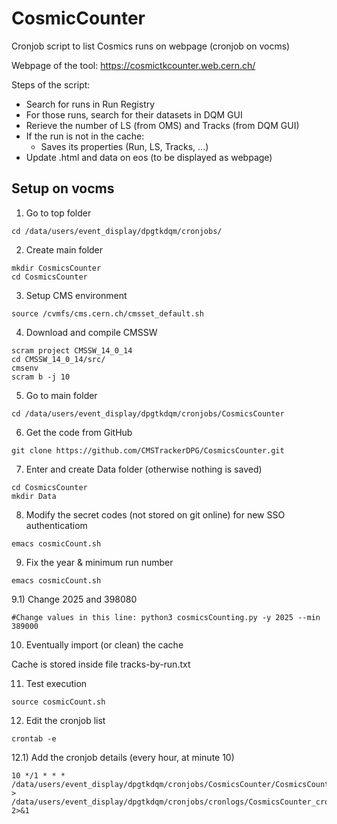 # CosmicCounter
Cronjob script to list Cosmics runs on webpage (cronjob on vocms)

Webpage of the tool: https://cosmictkcounter.web.cern.ch/

Steps of the script:
- Search for runs in Run Registry 
- For those runs, search for their datasets in DQM GUI
- Rerieve the number of LS (from OMS) and Tracks (from DQM GUI)
- If the run is not in the cache:
  - Saves its properties (Run, LS, Tracks, ...)
- Update .html and data on eos (to be displayed as webpage)


## Setup on vocms

1) Go to top folder 
```
cd /data/users/event_display/dpgtkdqm/cronjobs/ 
```

2) Create main folder 
```
mkdir CosmicsCounter 
cd CosmicsCounter
``` 

3) Setup CMS environment 
```
source /cvmfs/cms.cern.ch/cmsset_default.sh 
```
 
4) Download and compile CMSSW 
```
scram project CMSSW_14_0_14 
cd CMSSW_14_0_14/src/ 
cmsenv 
scram b -j 10 
``` 

5) Go to main folder 
```
cd /data/users/event_display/dpgtkdqm/cronjobs/CosmicsCounter
```
 
6) Get the code from GitHub
```
git clone https://github.com/CMSTrackerDPG/CosmicsCounter.git
```

7) Enter and create Data folder (otherwise nothing is saved)
```
cd CosmicsCounter 
mkdir Data 
```
 
8) Modify the secret codes (not stored on git online) for new SSO authenticatiom 
```
emacs cosmicCount.sh 
```

9) Fix the year & minimum run number  
```
emacs cosmicCount.sh 
```

9.1) Change 2025 and 398080
```
#Change values in this line: python3 cosmicsCounting.py -y 2025 --min 389000
```

10) Eventually import (or clean) the cache

Cache is stored inside file tracks-by-run.txt

11) Test execution 
```
source cosmicCount.sh
```

12) Edit the cronjob list
```
crontab -e
```

12.1) Add the cronjob details (every hour, at minute 10)

```
10 */1 * * * /data/users/event_display/dpgtkdqm/cronjobs/CosmicsCounter/CosmicsCounter/cosmicCount.sh > /data/users/event_display/dpgtkdqm/cronjobs/cronlogs/CosmicsCounter_cron.log 2>&1
```